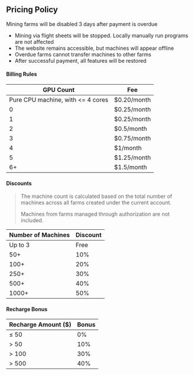 ## Pricing Policy

Mining farms will be disabled 3 days after payment is overdue

- Mining via flight sheets will be stopped. Locally manually run programs are not affected  
- The website remains accessible, but machines will appear offline  
- Overdue farms cannot transfer machines to other farms  
- After successful payment, all features will be restored  


#### Billing Rules

| GPU Count                         | Fee         |
| --------------------------------- | ----------- |
| Pure CPU machine, with <= 4 cores | $0.20/month |
| 0                                 | $0.25/month |
| 1                                 | $0.25/month |
| 2                                 | $0.5/month  |
| 3                                 | $0.75/month |
| 4                                 | $1/month    |
| 5                                 | $1.25/month |
| 6+                                | $1.5/month  |

#### Discounts

> The machine count is calculated based on the total number of machines across all farms created under the current account.
>
> Machines from farms managed through authorization are not included.

| Number of Machines | Discount |
| ------------------ | -------- |
| Up to 3            | Free     |
| 50+                | 10%      |
| 100+               | 20%      |
| 250+               | 30%      |
| 500+               | 40%      |
| 1000+              | 50%      |


#### Recharge Bonus

| Recharge Amount ($) | Bonus |
| ------------------- | ----- |
| ≤ 50                | 0%    |
| > 50                | 10%   |
| > 100               | 30%   |
| > 500               | 40%   |
